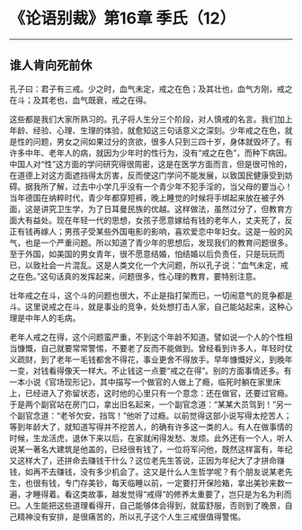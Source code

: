 # 《论语别裁》第16章 季氏（12）

------

## 谁人肯向死前休

孔子曰：君子有三戒。少之时，血气未定，戒之在色；及其壮也，血气方刚，戒之在斗；及其老也，血气既衰，戒之在得。

这些都是我们大家所熟习的。孔子将人生分三个阶段，对人慎戒的名言。我们加上年龄、经验、心理、生理的体验，就愈知这三句话意义之深刻。少年戒之在色，就是性的问题，男女之间如果过分的贪欲，很多人只到三四十岁，身体就毁坏了。有许多中年、老年人的病，就因为少年时的性行为，没有“戒之在色”，而种下病因。中国人对“性”这方面的学问研究得很周密，这是在医学方面而言，但是很可怜的，在道德上对这方面遮挡得太厉害，反而使这门学问不能发展，以致国民健康受到妨碍。据我所了解，过去中小学几乎没有一个青少年不犯手淫的，当父母的要当心！当年德国在纳粹时代，青少年都穿短裤，晚上睡觉的时候将手绑起来放在被子外面，这是讲究卫生学，为了日耳曼民族的优越。这样做法，虽然过分了，但教育方面大有益处。现在年轻一代的思想，女孩子愿意嫁给有钱的老年人，丈夫死了，反正有钱再嫁人；男孩子受某些外国电影的影响，喜欢爱恋中年妇女。这是一般的风气，也是一个严重问题。所以知道了青少年的思想后，发现我们的教育问题很多。至于外国，如美国的男女青年，很不愿意结婚，怕结婚以后负责任，只是玩玩而已，以致社会一片混乱。这是人类文化一个大问题，所以孔子说：“血气未定，戒之在色。”这句话真的发挥起来，问题很多，性心理的教育，要特别注意。

壮年戒之在斗，这个斗的问题也很大，不止是指打架而已，一切闹意气的竞争都是斗。这里说戒之在斗，就是事业的竞争，处处想打击人家，自己能站起来，这种心理是中年人的毛病。

老年人戒之在得，这个问题蛮严重，不到这个年龄不知道。譬如说一个人的个性相当慷慨，自己就要常常警惕，不要老了反而不能做到。曾经看到许多人，年轻时仗义疏财，到了老年一毛钱都舍不得花，事业更舍不得放手。早年慷慨好义，到晚年一变，对钱看得像天一样大。不止钱这一点要“戒之在得”。别的方面事情还多。有一本小说《官场现形记》，其中描写一个做官的人做上了瘾，临死时躺在家里床上，已经进入了弥留状态，这时他的心里只有一个意念：还在做官，还要过官瘾。于是两个副官站在房门口，拿出旧名起来，一个副官念道：“某某大员驾到！”另一个副官念道：“老爷欠安，挡驾！”他听了过瘾。以前觉得这部小说写得太挖苦人；等到年龄大了，就知道写得并不挖苦人，的确有许多这一类的人。有人在做事情的时候，生龙活虎，退休下来以后，在家就闲得发愁、发烦。此外还有一个人，听人说某一著名大建筑是他盖的，已经很有钱了，一位将军问他，既然这样富有，年纪又这样大了，还拼命去赚钱干什么？这位老先生答说，正因为年纪大了才拼命赚钱，如再不去赚钱，没有多少机会了。这又是什么人生哲学呢？有个朋友说某老先生，也很有钱，专门存美钞，每天临睡以前，一定要打开保险箱，拿出美钞来数一遍，才睡得着。看这类故事，越发觉得“戒得”的修养太重要了，岂只是为名为利而已。人生能把这些道理看得开，自己能够体会得到，就蛮舒服，否则到了晚景，自己精神没有安排，是很痛苦的，所以孔子这个人生三戒很值得警惕。
